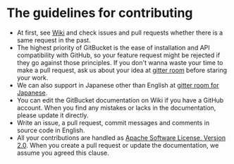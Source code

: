 # The guidelines for contributing

- At first, see [Wiki](https://github.com/gitbucket/gitbucket/wiki) and check issues and pull requests whether there is a same request in the past.
- The highest priority of GitBucket is the ease of installation and API compatibility with GitHub, so your feature request might be rejected if they go against those principles. If you don't wanna waste your time to make a pull request, ask us about your idea at [gitter room](https://gitter.im/gitbucket/gitbucket) before staring your work.
- We can also support in Japanese other than English at [gitter room for Japanese](https://gitter.im/gitbucket/gitbucket_ja).
- You can edit the GitBucket documentation on Wiki if you have a GitHub account. When you find any mistakes or lacks in the documentation, please update it directly.
- Write an issue, a pull request, commit messages and comments in source code in English.
- All your contributions are handled as [Apache Software License, Version 2.0](https://github.com/gitbucket/gitbucket/blob/master/LICENSE). When you create a pull request or update the documentation, we assume you agreed this clause.

